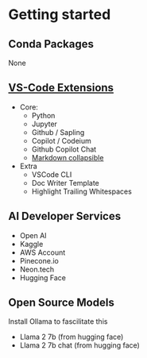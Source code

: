 # Getting started

## Conda Packages
None

## [VS-Code Extensions](https://github.com/deepatlasai/mli-2024-09-precourse/blob/main/workflows.ml_environment_setup/README.ipynb)
- Core: 
  - Python
  - Jupyter
  - Github / Sapling
  - Copilot / Codeium
  - Github Copilot Chat
  - [Markdown collapsible](https://marketplace.visualstudio.com/items?itemName=zinc0x1E.markdown-collapsible)
- Extra
  - VSCode CLI
  - Doc Writer Template
  - Highlight Trailing Whitespaces

## AI Developer Services
- Open AI
- Kaggle
- AWS Account
- Pinecone.io
- Neon.tech
- Hugging Face

## Open Source Models
Install Ollama to fascilitate this

- Llama 2 7b (from hugging face)
- Llama 2 7b chat (from hugging face)
